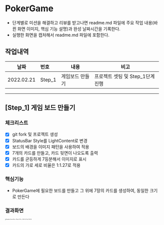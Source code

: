 # PokerGame

- 단계별로 미션을 해결하고 리뷰를 받고나면 readme.md 파일에 주요 작업 내용(바뀐 화면 이미지, 핵심 기능 설명)과 완성 날짜시간을 기록한다.
- 실행한 화면을 캡처해서 readme.md 파일에 포함한다.

## 작업내역

| 날짜       | 번호   | 내용            | 비고                             |
| ---------- | :----- | --------------- | -------------------------------- |
| 2022.02.21 | Step_1 | 게임보드 만들기 | 프로젝트 셋팅 및 Step_1단계 진행 |

------



## [Step_1] 게임 보드 만들기

### 체크리스트

- [x] git fork 및 프로젝트 생성
- [x] StatusBar Style를 LightContent로 변경
- [x] 보드의 배경을 이미지 패턴을 사용하여 적용
- [x] 7개의 카드를 만들고, 카드 뒷면이 나오도록 출력
- [x] 카드를 균등하게 7등분해서 이미지로 표시
- [x] 카드의 가로 세로 비율은 1:1.27로 적용

### 핵심기능

* PokerGame에 필요한 보드를 만들고 그 위에 7장의 카드를 생성하여, 동일한 크기로 만든다

### 결과화면

<img src="https://user-images.githubusercontent.com/5019378/154883261-ebc85ee1-6573-4bc3-8bcb-9c689e2a3e04.png" alt="Simulator Screen Shot - iPhone 13 Pro - 2022-02-21 at 11 48 24" style="zoom:20%;" />




